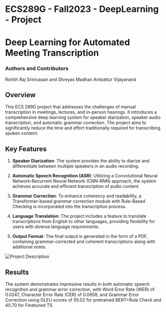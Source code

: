 # ECS289G - Fall2023 - DeepLearning - Project
# Deep Learning for Automated Meeting Transcription
### Authors and Contributors
Rohith Raj Srinivasan and Shreyas Madhav Ambattur Vijayanand
## Overview


This ECS 289G project that addresses the challenges of manual transcription in meetings, lectures, and in-person hearings. It introduces a comprehensive deep learning system for speaker diarization, speaker audio transcription, and automatic grammar correction. The project aims to significantly reduce the time and effort traditionally required for transcribing spoken content.

## Key Features

1. **Speaker Diarization**: The system provides the ability to diarize and differentiate between multiple speakers in an audio recording.

2. **Automatic Speech Recognition (ASR)**: Utilizing a Convolutional Neural Network-Recurrent Neural Network (CNN-RNN) approach, the system achieves accurate and efficient transcription of audio content.

3. **Grammar Correction**: To enhance coherency and readability, a Transformer-based grammar correction module with Rule-Based Checking is incorporated into the transcription process.

4. **Language Translation**: The project includes a feature to translate transcriptions from English to other languages, providing flexibility for users with diverse language requirements.

5. **Output Format**: The final output is generated in the form of a PDF, containing grammar-corrected and coherent transcriptions along with additional notes.

![Project Description](Modules.png)

## Results

The system demonstrates impressive results in both automatic speech recognition and grammar error correction, with Word Error Rate (WER) of 0.0247, Character Error Rate (CER) of 0.0959, and Grammar Error Correction using GLEU scores of 55.02 for pretrained BERT+Rule Check and 40.70 for Finetuned T5.
